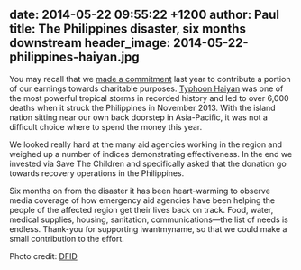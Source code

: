 date: 2014-05-22 09:55:22 +1200
author: Paul
title: The Philippines disaster, six months downstream
header_image: 2014-05-22-philippines-haiyan.jpg
----

<!-- excerpt -->

You may recall that we [made a commitment](https://iwantmyname.com/blog/2013/12/for-our-birthday-were-giving-back-and-you-should-too.html) last year to contribute a portion of our earnings towards charitable purposes. [Typhoon Haiyan](https://iwantmyname.com/blog/2013/11/philippines-typhoon-how-you-can-help.html) was one of the most powerful tropical storms in recorded history and led to over 6,000 deaths when it struck the Philippines in November 2013. With the island nation sitting near our own back doorstep in Asia-Pacific, it was not a difficult choice where to spend the money this year.

<!-- /excerpt -->

We looked really hard at the many aid agencies working in the region and weighed up a number of indices demonstrating effectiveness. In the end we invested via Save The Children and specifically asked that the donation go towards recovery operations in the Philippines.

Six months on from the disaster it has been heart-warming to observe media coverage of how emergency aid agencies have been helping the people of the affected region get their lives back on track. Food, water, medical supplies, housing, sanitation, communications—the list of needs is endless. Thank-you for supporting iwantmyname, so that we could make a small contribution to the effort.

Photo credit: [DFID](https://www.flickr.com/photos/dfid/11043346434/in/photolist-hPS39J-hvJWpw-hvJB5i-hvLPJc-72H4qR-hsRzzr-hsQZ8m-hi91AC-9w9EAu-hsQYyL-hvMWzo-hvJAMp-hiakyK-hi97XM-hi8Pdi-nbiouo-hi8YpJ-hi9os5-hTP9Se-cQVnbw-g5BQ4V-d9QLt2-hNmLyi-dcsQVc-iBt1b5-hi8Ntw-6hHZGs-iBt9An-iBtUbZ-iBuLUc-bePrxp-hi9s8P-iBsBuo-iBxaqb-iBtnNz-iBuDiu-iBuTEA-hyZrKj-d9QLXb-cbHzdQ-hiafxn-hi9kog-hi8vH9-hvLb31-ciEVLY-ecxvQA-g63BtK-dMZSen-hvLbqA-hvLD8w)